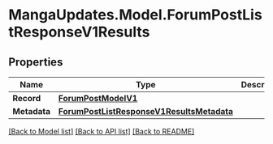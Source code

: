 # MangaUpdates.Model.ForumPostListResponseV1Results

## Properties

Name | Type | Description | Notes
------------ | ------------- | ------------- | -------------
**Record** | [**ForumPostModelV1**](ForumPostModelV1.md) |  | [optional] 
**Metadata** | [**ForumPostListResponseV1ResultsMetadata**](ForumPostListResponseV1ResultsMetadata.md) |  | [optional] 

[[Back to Model list]](../README.md#documentation-for-models) [[Back to API list]](../README.md#documentation-for-api-endpoints) [[Back to README]](../README.md)

